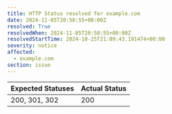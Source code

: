```yaml
---
title: HTTP Status resolved for example.com
date: 2024-11-05T20:58:55+00:00Z
resolved: True
resolvedWhen: 2024-11-05T20:58:55+00:00Z
resolvedStartTime: 2024-10-25T21:09:43.191474+00:00
severity: notice
affected:
  - example.com
section: issue
---
```


| Expected Statuses | Actual Status  |
|-------------------|----------------|
| 200, 301, 302 | 200 |
